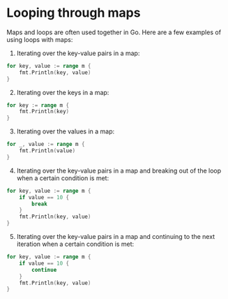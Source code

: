 # Looping through maps

Maps and loops are often used together in Go. Here are a few examples of using loops with maps:

1. Iterating over the key-value pairs in a map:

```go
for key, value := range m {
    fmt.Println(key, value)
}
```

2. Iterating over the keys in a map:

```go
for key := range m {
    fmt.Println(key)
}
```

3. Iterating over the values in a map:

```go
for _, value := range m {
    fmt.Println(value)
}
```

4. Iterating over the key-value pairs in a map and breaking out of the loop when a certain condition is met:

```go
for key, value := range m {
    if value == 10 {
        break
    }
    fmt.Println(key, value)
}
```

5. Iterating over the key-value pairs in a map and continuing to the next iteration when a certain condition is met:

```go
for key, value := range m {
    if value == 10 {
        continue
    }
    fmt.Println(key, value)
}
```
